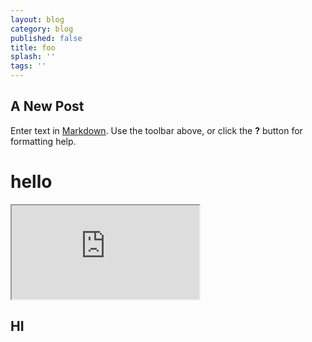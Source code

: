 ```yaml
---
layout: blog
category: blog
published: false
title: foo
splash: ''
tags: ''
---
```

## A New Post

Enter text in [Markdown](http://daringfireball.net/projects/markdown/). Use the toolbar above, or click the **?** button for formatting help.

<h1>hello</h1>

<iframe src="http://raruto.github.io/prose.io/"></iframe>


## HI